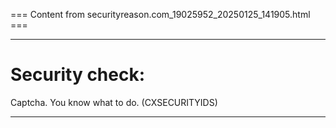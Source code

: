 === Content from securityreason.com_19025952_20250125_141905.html ===


---

# Security check:

Captcha. You know what to do. (CXSECURITYIDS)

---


